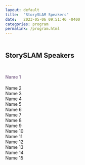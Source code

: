 ```yaml
---
layout: default
title:  "StorySLAM Speakers"
date:   2023-05-06 09:51:46 -0400
categories: program
permalink: /program.html
---
```


<div style="padding-bottom: 5px;"></div>
<h2>StorySLAM Speakers</h2>

<div style="padding-top: 10px;"></div>

 <div class="speakers-grid-container">
    <div class="speakers-name"><h4 style="color:#8d7698">Name 1</h4></div>
    <div class="speakers-name">Name 2</div>
    <div class="speakers-name">Name 3</div>
    <div class="speakers-name">Name 4</div>
    <div class="speakers-name">Name 5</div>
    <div class="speakers-name">Name 6</div>
    <div class="speakers-name">Name 7</div>
    <div class="speakers-name">Name 8</div>
    <div class="speakers-name">Name 9</div>
    <div class="speakers-name">Name 10</div>
    <div class="speakers-name">Name 11</div>
    <div class="speakers-name">Name 12</div>
    <div class="speakers-name">Name 13</div>
    <div class="speakers-name">Name 14</div>
    <div class="speakers-name">Name 15</div>
  </div>

<iframe src="" width="800" height="600" frameborder="0" marginheight="0" marginwidth="0"></iframe>
<div style="padding-bottom: 60px;"></div>

